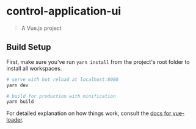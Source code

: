 # control-application-ui

> A Vue.js project

## Build Setup

First, make sure you've run `yarn install` from the project's root folder to install all workspaces.

``` bash
# serve with hot reload at localhost:8080
yarn dev

# build for production with minification
yarn build
```

For detailed explanation on how things work, consult the [docs for vue-loader](http://vuejs.github.io/vue-loader).
